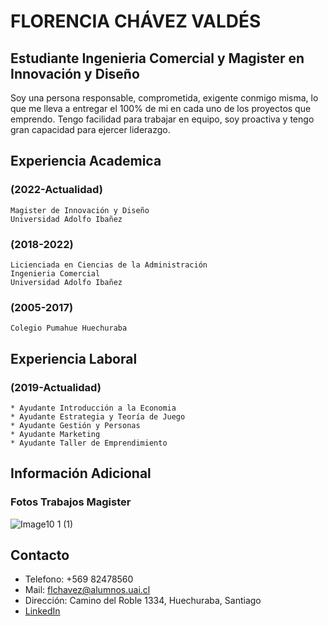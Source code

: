 # FLORENCIA CHÁVEZ VALDÉS

## Estudiante Ingenieria Comercial y Magister en Innovación y Diseño

Soy una persona responsable, comprometida, exigente conmigo misma, lo que me lleva a entregar el 100% de mi en cada uno de los proyectos que emprendo. Tengo facilidad para trabajar en equipo, soy proactiva y tengo gran capacidad para ejercer liderazgo.

## Experiencia Academica 

###   (2022-Actualidad) 
    Magister de Innovación y Diseño
    Universidad Adolfo Ibañez
   
###    (2018-2022)
    Licienciada en Ciencias de la Administración
    Ingenieria Comercial
    Universidad Adolfo Ibañez
    
###     (2005-2017)
    Colegio Pumahue Huechuraba
    
## Experiencia Laboral

###     (2019-Actualidad)
    * Ayudante Introducción a la Economia
    * Ayudante Estrategia y Teoría de Juego
    * Ayudante Gestión y Personas
    * Ayudante Marketing
    * Ayudante Taller de Emprendimiento
    
## Información Adicional 

### Fotos Trabajos Magister 


![Image10 1 (1)](https://user-images.githubusercontent.com/108349719/177230989-6ad8ef06-1ea5-4821-a996-1fa2d0e26f20.png)


## Contacto 
* Telefono: +569 82478560
* Mail: flchavez@alumnos.uai.cl
* Dirección: Camino del Roble 1334, Huechuraba, Santiago
* [LinkedIn](https://www.linkedin.com/in/florenciachávez/)







